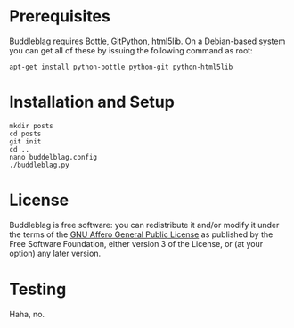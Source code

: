 Prerequisites
=============

Buddleblag requires [Bottle][1], [GitPython][2], [html5lib][3]. On a
Debian-based system you can get all of these by issuing the following
command as root:

    apt-get install python-bottle python-git python-html5lib


Installation and Setup
======================

    mkdir posts
    cd posts
    git init
    cd ..
    nano buddelblag.config
    ./buddleblag.py


License
=======

Buddleblag is free software: you can redistribute it and/or modify it
under the terms of the [GNU Affero General Public License][4] as
published by the Free Software Foundation, either version 3 of the
License, or (at your option) any later version.


Testing
=======

Haha, no.


[1]: http://bottlepy.org/docs/dev/

[2]: http://gitorious.org/projects/git-python

[3]: http://code.google.com/p/html5lib/

[4]: http://www.gnu.org/licenses/agpl-3.0.html
